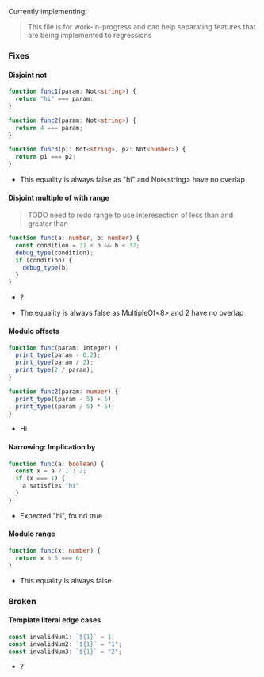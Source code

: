Currently implementing:

> This file is for work-in-progress and can help separating features that are being implemented to regressions

### Fixes

#### Disjoint not

```ts
function func1(param: Not<string>) {
  return "hi" === param;
}

function func2(param: Not<string>) {
  return 4 === param;
}

function func3(p1: Not<string>, p2: Not<number>) {
  return p1 === p2;
}
```

- This equality is always false as "hi" and Not\<string> have no overlap

#### Disjoint multiple of with range

> TODO need to redo range to use interesection of less than and greater than

```ts
function func(a: number, b: number) {
  const condition = 31 < b && b < 37;
  debug_type(condition);
  if (condition) {
    debug_type(b)
  }
}
```

- ?

- The equality is always false as MultipleOf<8> and 2 have no overlap

#### Modulo offsets

```ts
function func(param: Integer) {
  print_type(param - 0.2);
  print_type(param / 2);
  print_type(2 / param);
}

function func2(param: number) {
  print_type((param - 5) + 5);
  print_type((param / 5) * 5);
}
```

- Hi

#### Narrowing: Implication by

```ts
function func(a: boolean) {
  const x = a ? 1 : 2;
  if (x === 1) {
    a satisfies "hi"
  }
}
```

- Expected "hi", found true

#### Modulo range

```ts
function func(x: number) {
  return x % 5 === 6;
}
```

- This equality is always false

### Broken

#### Template literal edge cases

```ts
const invalidNum1: `${1}` = 1;
const invalidNum2: `${1}` = "1";
const invalidNum3: `${1}` = "2";
```

- ?
